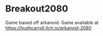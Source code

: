 # Breakout2080
Game based off arkanoid. Game available at https://hughcarroll.itch.io/arkanoid-2080 
